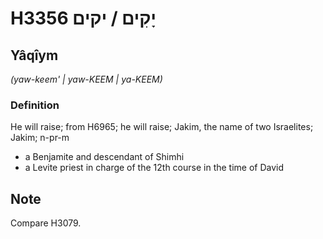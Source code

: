 # H3356 יָקִים / יקים

## Yâqîym

_(yaw-keem' | yaw-KEEM | ya-KEEM)_

### Definition

He will raise; from H6965; he will raise; Jakim, the name of two Israelites; Jakim; n-pr-m

- a Benjamite and descendant of Shimhi
- a Levite priest in charge of the 12th course in the time of David

## Note

Compare H3079.
